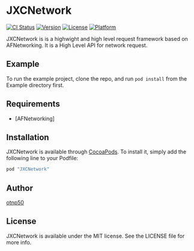# JXCNetwork

[![CI Status](https://travis-ci.org/JX-iOS-team/JXCNetwork.svg?branch=master)](https://travis-ci.org/JX-iOS-team/JXCNetwork)
[![Version](https://img.shields.io/cocoapods/v/JXCNetwork.svg?style=flat)](http://cocoapods.org/pods/JXCNetwork)
[![License](https://img.shields.io/cocoapods/l/JXCNetwork.svg?style=flat)](http://cocoapods.org/pods/JXCNetwork)
[![Platform](https://img.shields.io/cocoapods/p/JXCNetwork.svg?style=flat)](http://cocoapods.org/pods/JXCNetwork)



JXCNetwork is is a highwight and high level request framework based on AFNetworking. 
It is a High Level API for network request.

## Example

To run the example project, clone the repo, and run `pod install` from the Example directory first.

## Requirements

* [AFNetworking]

## Installation

JXCNetwork is available through [CocoaPods](http://cocoapods.org). To install
it, simply add the following line to your Podfile:

```ruby
pod "JXCNetwork"
```

## Author

[otnp50](otnp50@hotmail.com)

## License

JXCNetwork is available under the MIT license. See the LICENSE file for more info.
